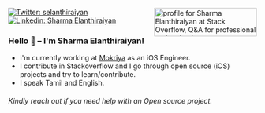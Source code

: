 <a href="https://stackoverflow.com/users/396415/selanthiraiyan"><img align="right" src="https://stackoverflow.com/users/flair/396415.png" width="208" height="58" alt="profile for Sharma Elanthiraiyan at Stack Overflow, Q&amp;A for professional and enthusiast programmers" title="profile for Sharma Elanthiraiyan at Stack Overflow, Q&amp;A for professional and enthusiast programmers"></a>

[![Twitter: selanthiraiyan](https://img.shields.io/twitter/follow/selanthiraiyan?style=social)](https://twitter.com/selanthiraiyan)
[![Linkedin: Sharma Elanthiraiyan](https://img.shields.io/badge/-selanthiraiyan-blue?style=flat-square&logo=Linkedin&logoColor=white&link=https://www.linkedin.com/in/selanthiraiyan/)](https://www.linkedin.com/in/selanthiraiyan/)
<br>


### Hello 👋 –  I'm Sharma Elanthiraiyan!
  

- I'm currently working at <a href="https://www.linkedin.com/company/mokriya.com">Mokriya</a> as an iOS Engineer.
- I contribute in Stackoverflow and I go through open source (iOS) projects and try to learn/contribute. 
- I speak Tamil and English.

###### Kindly reach out if you need help with an Open source project.
